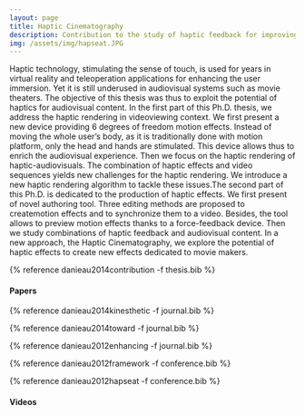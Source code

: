 ```yaml
---
layout: page
title: Haptic Cinematography
description: Contribution to the study of haptic feedback for improving the audiovisual experience
img: /assets/img/hapseat.JPG
---
```


Haptic technology, stimulating the sense of touch, is used for years in virtual reality and teleoperation applications for enhancing the user immersion. Yet it is still underused in audiovisual systems such as movie theaters. The objective of this thesis was thus to exploit the potential of haptics for audiovisual content. In the first part of this Ph.D. thesis, we address the haptic rendering in videoviewing context. We first present a new device providing 6 degrees of freedom motion effects. Instead of moving the whole user’s body, as it is traditionally done with motion platform, only the head and hands are stimulated. This device allows thus to enrich the audiovisual experience. Then we focus on the haptic rendering of haptic-audiovisuals. The combination of haptic effects and video sequences yields new challenges for the haptic rendering. We introduce a new haptic rendering algorithm to tackle these issues.The second part of this Ph.D. is dedicated to the production of haptic effects. We first present of novel authoring tool. Three editing methods are proposed to createmotion effects and to synchronize them to a video. Besides, the tool allows to preview motion effects thanks to a force-feedback device. Then we study combinations of haptic feedback and audiovisual content. In a new approach, the Haptic Cinematography, we explore the potential of haptic effects to create new effects dedicated to movie makers.

{% reference danieau2014contribution -f thesis.bib %}

#### Papers

{% reference danieau2014kinesthetic -f journal.bib %}

{% reference danieau2014toward -f journal.bib %}

{% reference danieau2012enhancing -f journal.bib %}

{% reference danieau2012framework -f conference.bib %}

{% reference danieau2012hapseat -f conference.bib %}

#### Videos 

<div class="video_row">
    <object type="text/html" data="http://www.dailymotion.com/embed/video/x18c4wc" style="width:700px;height:394px;"></object>
</div>

<div class="video_row">
    <object type="text/html" data="http://www.dailymotion.com/embed/video/xpd4an" style="width:700px;height:394px;"></object>
</div>

<div class="video_row">
    <object type="text/html" data="http://www.dailymotion.com/embed/video/xw5wjg" style="width:700px;height:394px;"></object>
</div>

<div class="video_row">
   <object type="text/html" data="http://www.dailymotion.com/embed/video/x6uc0z3" style="width:700px;height:394px;"></object>
</div>

<div class="video_row">
    <object type="text/html" data="http://www.dailymotion.com/embed/video/x12uncv" style="width:700px;height:394px;"></object>
</div>

<div class="video_row">
    <object type="text/html" data="http://www.youtube.com/embed/dOz2aE560Mg" style="width:700px;height:394px;"></object>
</div>
